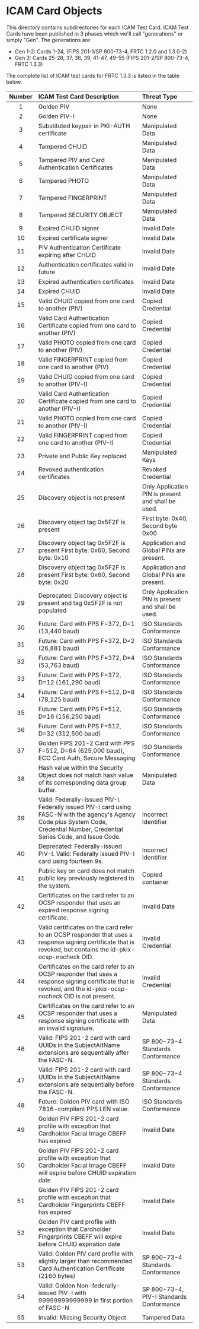 # ICAM Card Objects

This directory contains subdirectories for each ICAM Test Card.  ICAM Test Cards have been published in 3 phases which we'll call "generations" or simply "Gen".
The generations are:

* Gen 1-2: Cards 1-24, (FIPS 201-1/SP 800-73-4, FRTC 1.2.0 and 1.3.0-2)
* Gen 3: Cards 25-28, 37, 38, 39, 41-47, 49-55 (FIPS 201-2/SP 800-73-4,  FRTC 1.3.3)

The complete list of ICAM test cards for FRTC 1.3.3 is listed in the table below.

|Number|ICAM Test Card Description|Threat Type|
|:--:|:-----------------------------------------------------|:------------------------------------------|
| 1 | Golden PIV | None |
| 2 | Golden PIV-I | None |
| 3 | Substituted keypair in PKI-AUTH certificate | Manipulated Data |
| 4 | Tampered CHUID | Manipulated Data |
| 5 | Tampered PIV and Card Authentication Certificates | Manipulated Data |
| 6 | Tampered PHOTO | Manipulated Data |
| 7 | Tampered FINGERPRINT | Manipulated Data |
| 8 | Tampered SECURITY OBJECT | Manipulated Data |
| 9 | Expired CHUID signer | Invalid Date |
| 10 | Expired certificate signer | Invalid Date |
| 11 | PIV Authentication Certificate expiring after CHUID | Invalid Date |
| 12 | Authentication certificates valid in future | Invalid Date |
| 13 | Expired authentication certificates | Invalid Date |
| 14 | Expired CHUID | Invalid Date |
| 15 | Valid CHUID copied from one card to another (PIV) | Copied Credential |
| 16 | Valid Card Authentication Certificate copied from one card to another (PIV) | Copied Credential |
| 17 | Valid PHOTO copied from one card to another (PIV) | Copied Credential |
| 18 | Valid FINGERPRINT copied from one card to another (PIV) | Copied Credential |
| 19 | Valid CHUID copied from one card to another (PIV-I) | Copied Credential |
| 20 | Valid Card Authentication Certificate copied from one card to another (PIV-I) | Copied Credential |
| 21 | Valid PHOTO copied from one card to another (PIV-I) | Copied Credential |
| 22 | Valid FINGERPRINT copied from one card to another (PIV-I) | Copied Credential |
| 23 | Private and Public Key replaced | Manipulated Keys |
| 24 | Revoked authentication certificates | Revoked Credential |
| 25 | Discovery object is not present | Only Application PIN is present and shall be used. |
| 26 | Discovery object tag 0x5F2F is present  | First byte: 0x40, Second byte 0x00 | Only Application PIN is present and shall be used.|
| 27 | Discovery object tag 0x5F2F is present First byte: 0x60, Second byte: 0x10 | Application and Global PINs are present. | Application PIN is primary. |
| 28 | Discovery object tag 0x5F2F is present First byte: 0x60, Second byte: 0x20 | Application and Global PINs are present. | Global PIN is primary. |
| 29 | Deprecated: Discovery object is present and tag 0x5F2F is not populated | Only Application PIN is present and shall be used. |
| 30 | Future: Card with PPS F=372, D=1 (13,440 baud) | ISO Standards Conformance |
| 31 | Future: Card with PPS F=372, D=2 (26,881 baud) | ISO Standards Conformance |
| 32 | Future: Card with PPS F=372, D=4 (53,763 baud) | ISO Standards Conformance |
| 33 | Future: Card with PPS F=372, D=12 (161,290 baud) | ISO Standards Conformance |
| 34 | Future: Card with PPS F=512, D=8 (78,125 baud) | ISO Standards Conformance |
| 35 | Future: Card with PPS F=512, D=16 (156,250 baud) | ISO Standards Conformance |
| 36 | Future: Card with PPS F=512, D=32 (312,500 baud) | ISO Standards Conformance |
| 37 | Golden FIPS 201-2 Card with PPS F=512, D=64 (625,000 baud), ECC Card Auth, Secure Messaging | ISO Standards Conformance |
| 38 | Hash value within the Security Object does not match hash value of its corresponding data group buffer. | Manipulated Data |
| 39 | Valid: Federally-issued PIV-I.  Federally issued PIV-I card using FASC-N with the agency's Agency Code plus System Code, Credential Number, Credential Series Code, and Issue Code. | Incorrect Identifier |
| 40 | Deprecated: Federally-issued PIV-I.  Valid: Federally issued PIV-I card using fourteen 9s. | Incorrect Identifier |
| 41 | Public key on card does not match public key previously registered to the system. | Copied container |
| 42 | Certificates on the card refer to an OCSP responder that uses an expired response signing certificate. | Invalid Date |
| 43 | Valid certificates on the card refer to an OCSP responder that uses a response signing certificate that is revoked, but contains the id-pkix-ocsp-nocheck OID. | Invalid Credential |
| 44 | Certificates on the card refer to an OCSP responder that uses a response signing certificate that is revoked, and the id-pkix-ocsp-nocheck OID is not present. | Invalid Credential |
| 45 | Certificates on the card refer to an OCSP responder that uses a response signing certificate with an invalid signature. | Manipulated Data |
| 46 | Valid: FIPS 201-2 card with card UUIDs in the SubjectAltName extensions are sequentially after the FASC-N. | SP 800-73-4 Standards Conformance |
| 47 | Valid: FIPS 201-2 card with card UUIDs in the SubjectAltName extensions are sequentially before the FASC-N. | SP 800-73-4 Standards Conformance |
| 48 | Future: Golden PIV card with ISO 7816-compliant PPS LEN value. | ISO Standards Conformance |
| 49 | Golden PIV FIPS 201-2 card profile with exception that Cardholder Facial Image CBEFF has expired | Invalid Date |
| 50 | Golden PIV FIPS 201-2 card profile with exception that Cardholder Facial Image CBEFF will expire before CHUID expiration date | Invalid Date |
| 51 | Golden PIV FIPS 201-2 card profile with exception that Cardholder Fingerprints CBEFF has expired | Invalid Date |
| 52 | Golden PIV card profile with exception that Cardholder Fingerprints CBEFF will expire before CHUID expiration date | Invalid Date |
| 53 | Valid: Golden PIV card profile with slightly larger than recommended Card Authentication Certificate (2160 bytes) | SP 800-73-4 Standards Conformance |
| 54 | Valid: Golden Non-federally-issued PIV-I with 99999999999999 in first portion of FASC-N | SP 800-73-4, PIV-I Standards Conformance |
| 55 | Invalid: Missing Security Object | Tampered Data |


